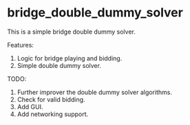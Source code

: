 # bridge_double_dummy_solver

This is a simple bridge double dummy solver.

Features:
1. Logic for bridge playing and bidding.
2. Simple double dummy solver.

TODO:
1. Further improver the double dummy solver algorithms.
2. Check for valid bidding.
3. Add GUI.
4. Add networking support.
